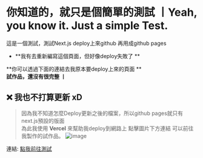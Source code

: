 # **你知道的，就只是個簡單的測試 丨Yeah, you know it. Just a simple Test.**
這是一個測試，測試Next.js deploy上來github 再用成github pages

* **我有去重新編寫這個頁面，但好像deploy失敗了  **  

**你可以透過下面的連結去我原本要deploy上來的頁面  **  
**試作品，還沒有很完整 丨**

## ❌ 我也不打算更新 xD

> 因為我不知道怎麼Deploy更新之後的檔案，所以github pages就只有next.js預設的版面  
> 為此我使用 **Vercel** 來幫助我deploy到網路上
> 點擊圖片下方連結 可以前往我製作的試作品。
![image](https://user-images.githubusercontent.com/71540131/215304180-44d18aca-556f-4045-ba9d-2dc3a069e5de.png)


連結: [點我前往測試](https://waittest.vercel.app/)
